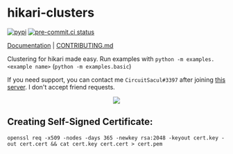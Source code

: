 # hikari-clusters
[![pypi](https://github.com/TrigonDev/hikari-clusters/actions/workflows/pypi.yml/badge.svg)](https://pypi.org/project/hikari-clusters)
[![pre-commit.ci status](https://results.pre-commit.ci/badge/github/TrigonDev/hikari-clusters/main.svg)](https://results.pre-commit.ci/latest/github/TrigonDev/hikari-clusters/main)

[Documentation](https://github.com/trigondev/hikari-clusters/wiki) | [CONTRIBUTING.md](https://github.com/trigondev/.github/tree/main/CONTRIBUTING.md)

Clustering for hikari made easy. Run examples with `python -m examples.<example name>` (`python -m examples.basic`)

If you need support, you can contact me `CircuitSacul#3397` after joining [this server](https://discord.gg/dGAzZDaTS9). I don't accept friend requests.

<p align="center">
  <img src="https://us-east-1.tixte.net/uploads/files.circuitsacul.dev/hikari-clusters-diagram.jpg">
</p>

## Creating Self-Signed Certificate:
```
openssl req -x509 -nodes -days 365 -newkey rsa:2048 -keyout cert.key -out cert.cert && cat cert.key cert.cert > cert.pem
```
